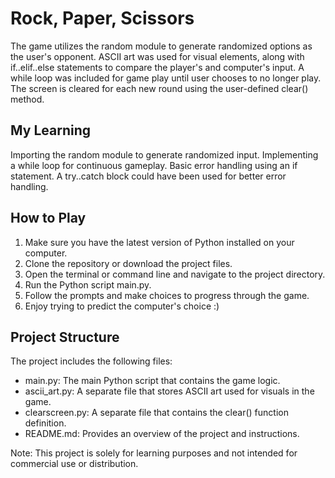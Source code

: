 # Rock, Paper, Scissors
The game utilizes the random module to generate randomized options as the user's opponent. ASCII art was used for visual elements, along with if..elif..else statements to compare the player's and computer's input. A while loop was included for game play until user chooses to no longer play. 
The screen is cleared for each new round using the user-defined clear() method.

## My Learning
Importing the random module to generate randomized input.
Implementing a while loop for continuous gameplay.
Basic error handling using an if statement.
A try..catch block could have been used for better error handling. 

## How to Play
1. Make sure you have the latest version of Python installed on your computer.
2. Clone the repository or download the project files.
3. Open the terminal or command line and navigate to the project directory.
4. Run the Python script main.py.
5. Follow the prompts and make choices to progress through the game.
6. Enjoy trying to predict the computer's choice :)

## Project Structure
The project includes the following files:
- main.py: The main Python script that contains the game logic.
- ascii_art.py: A separate file that stores ASCII art used for visuals in the game.
- clearscreen.py: A separate file that contains the clear() function definition.
- README.md: Provides an overview of the project and instructions.

Note: This project is solely for learning purposes and not intended for commercial use or distribution.
